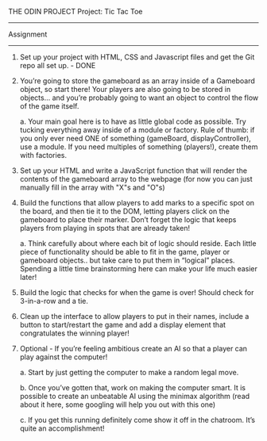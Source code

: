 THE ODIN PROJECT
Project: Tic Tac Toe

---

Assignment

---

  1.  Set up your project with HTML, CSS and Javascript files and get the Git repo all set up. - DONE

  2.  You’re going to store the gameboard as an array inside of a Gameboard object, so start there! Your players are also going to be stored in objects… and you’re probably going to want an object to control the flow of the game itself.

       a. Your main goal here is to have as little global code as possible. Try tucking everything away inside of a module or factory. Rule of thumb: if you only ever need ONE of something (gameBoard, displayController), use a module. If you need multiples of something (players!), create them with factories.

  3.  Set up your HTML and write a JavaScript function that will render the contents of the gameboard array to the webpage (for now you can just manually fill in the array with "X"s and "O"s)

  4.  Build the functions that allow players to add marks to a specific spot on the board, and then tie it to the DOM, letting players click on the gameboard to place their marker. Don’t forget the logic that keeps players from playing in spots that are already taken!

      a.  Think carefully about where each bit of logic should reside. Each little piece of functionality should be able to fit in the game, player or gameboard objects.. but take care to put them in “logical” places. Spending a little time brainstorming here can make your life much easier later!

  5.  Build the logic that checks for when the game is over! Should check for 3-in-a-row and a tie.

  6.  Clean up the interface to allow players to put in their names, include a button to start/restart the game and add a display element that congratulates the winning player!

  7.  Optional - If you’re feeling ambitious create an AI so that a player can play against the computer!

      a.  Start by just getting the computer to make a random legal move.

      b.  Once you’ve gotten that, work on making the computer smart. It is possible to create an unbeatable AI using the minimax algorithm (read about it here, some googling will help you out with this one)

      c.  If you get this running definitely come show it off in the chatroom. It’s quite an accomplishment!
